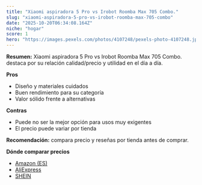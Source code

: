 ```yaml
---
title: "Xiaomi aspiradora 5 Pro vs Irobot Roomba Max 705 Combo."
slug: "xiaomi-aspiradora-5-pro-vs-irobot-roomba-max-705-combo"
date: "2025-10-20T06:34:08.164Z"
niche: "hogar"
score: 1
hero: "https://images.pexels.com/photos/4107248/pexels-photo-4107248.jpeg?auto=compress&cs=tinysrgb&fit=crop&h=627&w=1200&auto=compress&cs=tinysrgb&w=1200&h=675&fit=crop"
---
```


**Resumen:** Xiaomi aspiradora 5 Pro vs Irobot Roomba Max 705 Combo. destaca por su relación calidad/precio y utilidad en el día a día.

**Pros**
- Diseño y materiales cuidados
- Buen rendimiento para su categoría
- Valor sólido frente a alternativas

**Contras**
- Puede no ser la mejor opción para usos muy exigentes
- El precio puede variar por tienda

**Recomendación:** compara precio y reseñas por tienda antes de comprar.

**Dónde comparar precios**
- [Amazon (ES)](https://www.amazon.es/s?k=Xiaomi%20aspiradora%205%20Pro%20vs%20Irobot%20Roomba%20Max%20705%20Combo.&tag=teknovashop25-21)
- [AliExpress](https://www.aliexpress.com/wholesale?SearchText=Xiaomi%20aspiradora%205%20Pro%20vs%20Irobot%20Roomba%20Max%20705%20Combo.)
- [SHEIN](https://www.shein.com/pdsearch/Xiaomi%20aspiradora%205%20Pro%20vs%20Irobot%20Roomba%20Max%20705%20Combo.)